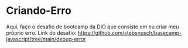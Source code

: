 # Criando-Erro
Aqui, faço o desafio de bootcamp da DIO que consiste em eu criar meu próprio erro. Link do desafio: https://github.com/stebsnusch/basecamp-javascript/tree/main/debug-error
